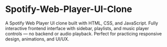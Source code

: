 # Spotify-Web-Player-UI-Clone
A Spotify Web Player UI clone built with HTML, CSS, and JavaScript. Fully interactive frontend interface with sidebar, playlists, and music player controls — no backend or audio playback. Perfect for practicing responsive design, animations, and UI/UX.
